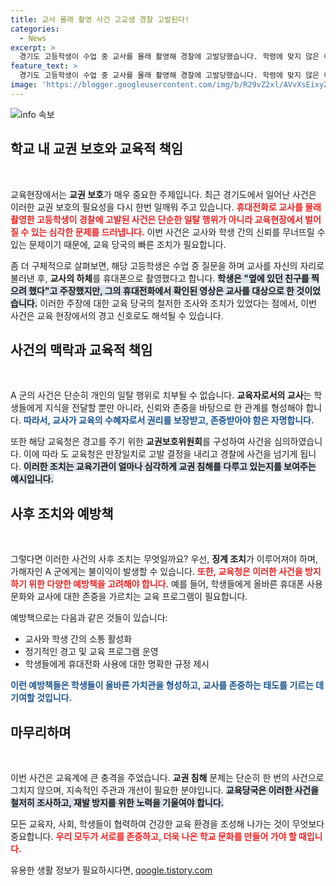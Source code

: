 ```yaml
---
title: 교사 몰래 촬영 사건 고교생 경찰 고발된다!
categories:
  - News
excerpt: >
  경기도 고등학생이 수업 중 교사를 몰래 촬영해 경찰에 고발당했습니다. 학령에 맞지 않은 이 사건은 교권 보호 차원에서 인상적인 첫 사례가 될 것으로 보입니다. 이 청소년의 주장과 진실은 과연 무엇일까요?
feature_text: >
  경기도 고등학생이 수업 중 교사를 몰래 촬영해 경찰에 고발당했습니다. 학령에 맞지 않은 이 사건은 교권 보호 차원에서 인상적인 첫 사례가 될 것으로 보입니다. 이 청소년의 주장과 진실은 과연 무엇일까요?
image: 'https://blogger.googleusercontent.com/img/b/R29vZ2xl/AVvXsEixyZcFfHzMRdzZMjFBmAUKJYCLCGyLL1o632UiGVXcaFdKo_bkvkuCioo0uUKlGfBVcT3P84aROyZIXSBEx3Aw5nCQ3pTgDom1WDC4m8eifvWiAmWEEVb4x6G_l8C0QH225ldMjyaFvpxGEBGNO37VmDTDMHGhJPq73UglMfDca1-0aw/s1600/blogspot.png'
---
```


<p><img src="https://blogger.googleusercontent.com/img/b/R29vZ2xl/AVvXsEixyZcFfHzMRdzZMjFBmAUKJYCLCGyLL1o632UiGVXcaFdKo_bkvkuCioo0uUKlGfBVcT3P84aROyZIXSBEx3Aw5nCQ3pTgDom1WDC4m8eifvWiAmWEEVb4x6G_l8C0QH225ldMjyaFvpxGEBGNO37VmDTDMHGhJPq73UglMfDca1-0aw/s1600/blogspot.png" alt="info 속보" /></p>

<h2 data-ke-size="size26">학교 내 교권 보호와 교육적 책임</h2>

<p data-ke-size="size16">&nbsp;</p>

<p>교육현장에서는 <b>교권 보호</b>가 매우 중요한 주제입니다. 최근 경기도에서 일어난 사건은 이러한 교권 보호의 필요성을 다시 한번 일깨워 주고 있습니다. <b><span style="color: #ee2323;">휴대전화로 교사를 몰래 촬영한 고등학생이 경찰에 고발된 사건은 단순한 일탈 행위가 아니라 교육현장에서 벌어질 수 있는 심각한 문제를 드러냅니다.</span></b> 이번 사건은 교사와 학생 간의 신뢰를 무너뜨릴 수 있는 문제이기 때문에, 교육 당국의 빠른 조치가 필요합니다.</p>

<p>좀 더 구체적으로 살펴보면, 해당 고등학생은 수업 중 질문을 하며 교사를 자신의 자리로 불러낸 후, <b>교사의 하체</b>를 휴대폰으로 촬영했다고 합니다. <b><span style="background-color: #21538527;">학생은 "옆에 있던 친구를 찍으려 했다"고 주장했지만, 그의 휴대전화에서 확인된 영상은 교사를 대상으로 한 것이었습니다.</span></b> 이러한 주장에 대한 교육 당국의 철저한 조사와 조치가 있었다는 점에서, 이번 사건은 교육 현장에서의 경고 신호로도 해석될 수 있습니다.</p>

<h2 data-ke-size="size26">사건의 맥락과 교육적 책임</h2>

<p data-ke-size="size16">&nbsp;</p>

<p>A 군의 사건은 단순히 개인의 일탈 행위로 치부될 수 없습니다. <b>교육자로서의 교사</b>는 학생들에게 지식을 전달할 뿐만 아니라, 신뢰와 존중을 바탕으로 한 관계를 형성해야 합니다. <b><span style="color: #1a5490;">따라서, 교사가 교육의 수혜자로서 권리를 보장받고, 존중받아야 함은 자명합니다.</span></b></p>

<p>또한 해당 교육청은 경고를 주기 위한 <b>교권보호위원회</b>를 구성하여 사건을 심의하였습니다. 이에 따라 도 교육청은 만장일치로 고발 결정을 내리고 경찰에 사건을 넘기게 됩니다. <b><span style="background-color: #21538527;">이러한 조치는 교육기관이 얼마나 심각하게 교권 침해를 다루고 있는지를 보여주는 예시입니다.</span></b></p>

<h2 data-ke-size="size26">사후 조치와 예방책</h2>

<p data-ke-size="size16">&nbsp;</p>

<p>그렇다면 이러한 사건의 사후 조치는 무엇일까요? 우선, <b>징계 조치</b>가 이루어져야 하며, 가해자인 A 군에게는 불이익이 발생할 수 있습니다. <b><span style="color: #ee2323;">또한, 교육청은 이러한 사건을 방지하기 위한 다양한 예방책을 고려해야 합니다.</span></b> 예를 들어, 학생들에게 올바른 휴대폰 사용 문화와 교사에 대한 존중을 가르치는 교육 프로그램이 필요합니다.</p>

<p>예방책으로는 다음과 같은 것들이 있습니다:</p>

<ul>
    <li>교사와 학생 간의 소통 활성화</li>
    <li>정기적인 경고 및 교육 프로그램 운영</li>
    <li>학생들에게 휴대전화 사용에 대한 명확한 규정 제시</li>
</ul>

<p><b><span style="color: #1a5490;">이런 예방책들은 학생들이 올바른 가치관을 형성하고, 교사를 존중하는 태도를 기르는 데 기여할 것입니다.</span></b></p>

<h2 data-ke-size="size26">마무리하며</h2>

<p data-ke-size="size16">&nbsp;</p>

<p>이번 사건은 교육계에 큰 충격을 주었습니다. <b>교권 침해</b> 문제는 단순히 한 번의 사건으로 그치지 않으며, 지속적인 주관과 개선이 필요한 분야입니다. <b><span style="background-color: #21538527;">교육당국은 이러한 사건을 철저히 조사하고, 재발 방지를 위한 노력을 기울여야 합니다.</span></b></p>

<p>모든 교육자, 사회, 학생들이 협력하여 건강한 교육 환경을 조성해 나가는 것이 무엇보다 중요합니다. <b><span style="color: #ee2323;">우리 모두가 서로를 존중하고, 더욱 나은 학교 문화를 만들어 가야 할 때입니다.</span></b></p>
유용한 생활 정보가 필요하시다면, <a href="https://qoogle.tistory.com" rel="dofollow">qoogle.tistory.com</a>


